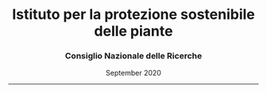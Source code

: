<center><h1>Istituto per la protezione sostenibile delle piante</h1>
<center><h3>Consiglio Nazionale delle Ricerche</h3>
<p>September 2020</p>
</center>

---

